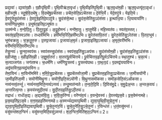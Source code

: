 

  
प्रद्यावा॑। द्यावा॑य॒ज्ञैः। य॒ज्ञैःपृ॑थि॒वी। पृ॒थि॒वीऋ॑ता॒वृधा॑। पृ॒थि॒वीइति॑पृ॒थि॒वी। ऋ॒त॒वृधा॑म॒ही। ऋ॒त॒वृधत्यृ॑त॒ऽवृधा॑। म॒हीस्तु॑षे। स्तु॒षे॒वि॒दथे॑षु। वि॒दथे॑षु॒प्रचे॑तसा। प्रचे॑त॒सेति॒प्रऽचे॑तसा॥ दे॒वेभि॒र्ये। येदे॒वपु॑त्रे। येइति॒ये। दे॒वपु॑त्रेसु॒दंस॑सा। दे॒वपु॑त्रे॒इति॑दे॒वऽपु॑त्रे। सु॒दंस॑से॒त्था। सु॒दंस॒सेति॑सु॒ऽदंस॑सा। इ॒त्थाधि॒या। धि॒यावार्या॑णि। वार्या॑णिप्र॒भूष॑तः। प्र॒भूष॑त॒इतिप्र॒ऽभूष॑तः॥  
उ॒तम॑न्ये। म॒न्ये॒पि॒तुः। पि॒तुर॒द्रुहः॑। अ॒द्रुहो॒मनः॑। मनो॑मा॒तुः। मा॒तुर्महि॑। महि॒स्वत॑वः। स्वत॑व॒स्तत्। स्वत॑व॒इति॒स्वऽत॑वः। तध्दवी॑मभिः। हवी॑मभि॒रिति॒हवी॑मऽभिः॥ सु॒रेत॑सापि॒तरा॑। सु॒रेत॒सेति॑सु॒ऽरेत॑सा। पि॒तरा॒भूम॑। भूम॑चक्रतुः। च॒क्र॒तु॒रु॒रु। उ॒रुप्र॒जायाः॑। प्र॒जाया॑अ॒मृतं॑। प्र॒जाया॒इति॑प्र॒ऽजायाः॑। अ॒मृतं॒वरी॑मभिः। वरी॑मभि॒रिति॒वरी॑मऽभिः॥  
तेसू॒नवः॑। सू॒नव॒स्वप॑सः। स्वप॑सस्सु॒दंस॑सः। स्वप॑स॒इति॑सु॒ऽअप॑सः। सु॒दंस॑सोम॒ही। सु॒दंस॑स॒इति॑सु॒ऽदंस॑सः। म॒हीज॑ज्ञुः। म॒हीइति॑म॒ही। ज॒ज्ञु॒र्मा॒तरा॑। मा॒तरा॑पू॒र्वचि॑त्तये। पू॒र्वचि॑त्तय॒इति॑पू॒र्वऽचि॑त्तये॥ स्था॒तुश्च॑। च॒स॒त्यं। स॒त्यञ्जग॑तः। जग॑तश्च। च॒धर्म॑णि। धर्म॑णिपु॒त्रस्य॑। पु॒त्रस्य॑पाथः। पा॒थः॒प॒दं। प॒दमद्व॑ययाविनः। अद्व॑याविन॒इत्यद्व॑याविनः॥  
तेमा॒यिनः॑। मा॒यिनो॑ममिरे। म॒मि॒रे॒सु॒प्रचे॑तसः। सु॒प्रचे॑तसोजा॒मी। सु॒प्रचे॑तस॒इतिसु॒ऽप्रचे॑तसः। जा॒मीसयो॑नी। जा॒मीइति॑जा॒मी। सयो॑नीमिथु॒ना। सयो॑नी॒इति॒सऽयो॑नी। मि॒थु॒नासमो॑कसा। समो॑क॒सेति॒संऽओ॑कसा॥ नव्य॑नव्यं॒तन्तुं॑। नव्यं॑नव्य॒मिति॒नव्यं॑ऽनव्यं। तन्तु॒मात॑न्वते। त॒न्व॒ते॒दि॒वि। दि॒विस॑मु॒द्रे। स॒मु॒द्रेअ॒न्तः। अ॒न्तःक॒वयः॑। अ॒न्तरित्य॒न्तः। क॒वय॑स्सुदी॒तयः॑। सु॒दी॒तय॒इति॑सु॒ऽदी॒तयः॑॥  
तद्राधः॑। राधो॑अ॒द्य। अ॒द्यस॑वि॒तुः। स॒वि॒तुर्वरे॑ण्यं। वरे॑ण्यंव॒यं। व॒यन्दे॒वस्य॑। दे॒वस्य॑प्र॒स॒वे। प्र॒स॒वेम॑नामहे। प्र॒स॒वइति॑प्र॒ऽस॒वे। म॒ना॒म॒हइति॑मनामहे॥ अ॒स्मभ्यं॑द्यावापृथिवी। द्या॒वा॒पृ॒थि॒वी॒सुचे॒तुना॑। द्या॒वा॒पृ॒थि॒वी॒इति॑द्यावापृथिवी। सु॒चे॒तुना॑र॒यिं। सु॒चे॒तुने॑ति॒सु॒ऽचे॒तुना॑। र॒यिन्ध॑त्तं। ध॒त्तं॒वसु॑मन्तं। वसु॑मन्तंशत॒ग्विनं॑। वसु॑मन्त॒मिति॒वसु॑ऽमन्तं। श॒त॒ग्विन॒मिति॑श॒त॒ऽग्विनं॥ 2॥  
